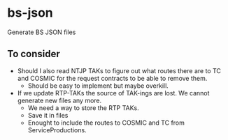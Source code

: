 # bs-json
Generate BS JSON files 

## To consider
* Should I also read NTJP TAKs to figure out what routes there are to TC and COSMIC for the request contracts to be able to remove them. 
    * Should be easy to implement but maybe overkill.
* If we update RTP-TAKs the source of TAK-ings are lost. We cannot generate new files any more. 
    * We need a way to store the RTP TAKs.
    * Save it in files
    * Enought to include the routes to COSMIC and TC from ServiceProductions. 

